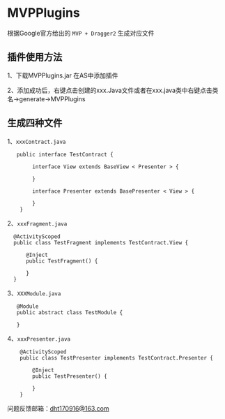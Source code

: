 # MVPPlugins
根据Google官方给出的 `MVP + Dragger2` 生成对应文件

## 插件使用方法
1、下载MVPPlugins.jar 在AS中添加插件
    
2、添加成功后，右键点击创建的xxx.Java文件或者在xxx.java类中右键点击类名->generate->MVPPlugins
## 生成四种文件
1、`xxxContract.java`

       public interface TestContract {
        
            interface View extends BaseView < Presenter > {
            
            }
        
            interface Presenter extends BasePresenter < View > {
            
            }
        }
2、`xxxFragment.java`
   
      @ActivityScoped
      public class TestFragment implements TestContract.View {
      
          @Inject
          public TestFragment() {
          
          }
      }
  
3、`XXXModule.java`

       @Module
       public abstract class TestModule {
       
       }

 
4、`xxxPresenter.java`

        @ActivityScoped
        public class TestPresenter implements TestContract.Presenter {
        
            @Inject
            public TestPresenter() {
            
            }
        }
        
问题反馈邮箱：dht170916@163.com
    
